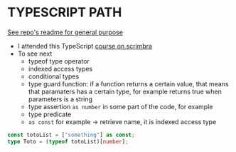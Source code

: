 # TYPESCRIPT PATH

[See repo's readme for general purpose](../README.md)

- I attended this TypeScript [course on scrimbra](../typescript-training-from-free-code-camp)
- To see next
  - typeof type operator 
  - indexed access types 
  - conditional types 
  - type guard function: if a function returns a certain value, that means that paramaters has a certain type, for example returns true when parameters is a string
  - type assertion `as number` in some part of the code, for example 
  - type predicate
  - `as const` for example -> retrieve name, it is indexed access type
```typescript
const totoList = ["something"] as const;
type Toto = (typeof totoList)[number];
```
  